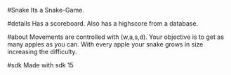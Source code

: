 #Snake
Its a Snake-Game.

#details
Has a scoreboard.
Also has a highscore from a database.

#about
Movements are controlled with (w,a,s,d).
Your objective is to get as many apples as you can.
With every apple your snake grows in size increasing the difficulty.

#sdk
Made with sdk 15
